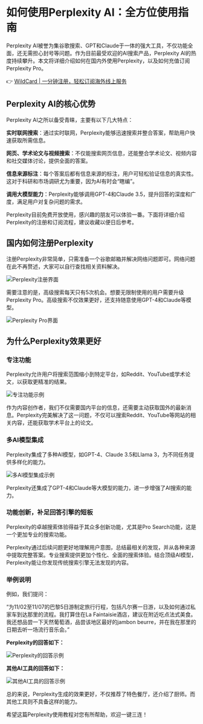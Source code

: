 # 如何使用Perplexity AI：全方位使用指南

Perplexity AI被誉为集谷歌搜索、GPT和Claude于一体的强大工具，不仅功能全面，还无需担心封号等问题。作为目前最受欢迎的AI搜索产品，Perplexity AI的热度持续攀升。本文将详细介绍如何在国内外使用Perplexity，以及如何充值订阅Perplexity Pro。

👉 [WildCard | 一分钟注册，轻松订阅海外线上服务](https://bbtdd.com/WildCard)

## Perplexity AI的核心优势

Perplexity AI之所以备受青睐，主要有以下几大特点：

**实时联网搜索**：通过实时联网，Perplexity能够迅速搜索并整合答案，帮助用户快速获取所需信息。

**网页、学术论文与视频搜索**：不仅能搜索网页信息，还能整合学术论文、视频内容和社交媒体讨论，提供全面的答案。

**信息来源标注**：每个答案后都有信息来源的标注，用户可轻松验证信息的真实性。这对于科研和市场调研尤为重要，因为AI有时会“瞎编”。

**调用大模型能力**：Perplexity能够调用GPT-4和Claude 3.5，提升回答的深度和广度，满足用户对复杂问题的需求。

Perplexity目前免费开放使用，感兴趣的朋友可以体验一番。下面将详细介绍Perplexity的注册和订阅流程，建议收藏以便日后参考。

## 国内如何注册Perplexity

注册Perplexity非常简单，只需准备一个谷歌邮箱并解决网络问题即可。网络问题在此不再赘述，大家可以自行查找相关资料解决。

![Perplexity注册界面](https://bbtdd.com/img/64271405662549.webp)

需要注意的是，高级搜索每天只有5次机会。想要无限制使用的用户需要升级Perplexity Pro。高级搜索不仅效果更好，还支持随意使用GPT-4和Claude等模型。

![Perplexity Pro界面](https://bbtdd.com/img/4047695448.webp)

## 为什么Perplexity效果更好

### 专注功能

Perplexity允许用户将搜索范围缩小到特定平台，如Reddit、YouTube或学术论文，以获取更精准的结果。

![专注功能示例](https://bbtdd.com/img/25678129.webp)

作为内容创作者，我们不仅需要国内平台的信息，还需要主动获取国外的最新消息。Perplexity完美解决了这一问题，不仅可以搜索Reddit、YouTube等网站的相关内容，还能获取学术平台上的论文。

### 多AI模型集成

Perplexity集成了多种AI模型，如GPT-4、Claude 3.5和Llama 3，为不同任务提供多样化的能力。

![多AI模型集成示例](https://bbtdd.com/img/52557089433537.webp)

Perplexity还集成了GPT-4和Claude等大模型的能力，进一步增强了AI搜索的能力。

### 功能创新，补足回答引擎的短板

Perplexity的卓越搜索体验得益于其众多创新功能，尤其是Pro Search功能，这是一个更加专业的搜索功能。

Perplexity通过后续问题更好地理解用户意图，总结最相关的发现，并从各种来源中提取完整答案。专业搜索提供更加个性化、全面的搜索体验。结合顶级AI模型，Perplexity能让你发现传统搜索引擎无法发现的内容。

### 举例说明

例如，我们提问：

“为11/02至11/07的巴黎5日游制定旅行行程，包括凡尔赛一日游，以及如何通过私家车到达那里的流程。我打算住在La Faintaisie酒店，建议在附近吃点法式美食。我还想品尝一下天然葡萄酒，品尝该地区最好的jambon beurre，并在我在那里的日期去听一场流行音乐会。”

**Perplexity的回答如下：**

![Perplexity的回答示例](https://bbtdd.com/img/0898870174498943.webp)

**其他AI工具的回答如下：**

![其他AI工具的回答示例](https://bbtdd.com/img/3584569019.webp)

总的来说，Perplexity生成的效果更好，不仅推荐了特色餐厅，还介绍了厨师。而其他工具则不具备这样的能力。

希望这篇Perplexity使用教程对您有所帮助，欢迎一键三连！